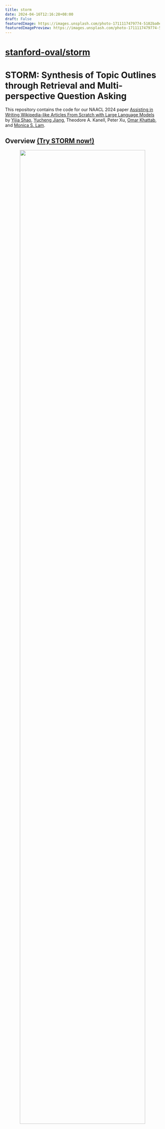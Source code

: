 ```yaml
---
title: storm
date: 2024-04-16T12:16:28+08:00
draft: False
featuredImage: https://images.unsplash.com/photo-1711117479774-5102ba0eee19?ixid=M3w0NjAwMjJ8MHwxfHJhbmRvbXx8fHx8fHx8fDE3MTMyNDA5MzN8&ixlib=rb-4.0.3
featuredImagePreview: https://images.unsplash.com/photo-1711117479774-5102ba0eee19?ixid=M3w0NjAwMjJ8MHwxfHJhbmRvbXx8fHx8fHx8fDE3MTMyNDA5MzN8&ixlib=rb-4.0.3
---
```


# [stanford-oval/storm](https://github.com/stanford-oval/storm)

# STORM: Synthesis of Topic Outlines through Retrieval and Multi-perspective Question Asking

This repository contains the code for our NAACL 2024 paper [Assisting in Writing Wikipedia-like Articles From Scratch with Large Language Models](https://arxiv.org/abs/2402.14207) by [Yijia Shao](https://cs.stanford.edu/~shaoyj), [Yucheng Jiang](https://yucheng-jiang.github.io/), Theodore A. Kanell, Peter Xu, [Omar Khattab](https://omarkhattab.com/), and [Monica S. Lam](https://suif.stanford.edu/~lam/).

## Overview [(Try STORM now!)](https://storm.genie.stanford.edu/)
<p align="center">
  <img src="assets/overview.png" style="width: 90%; height: auto;">
</p>
STORM is a LLM system that writes Wikipedia-like articles from scratch based on Internet search.

While the system cannot produce publication-ready articles that often require a significant number of edits, experienced Wikipedia editors have found it helpful in their pre-writing stage.

**Try out our [live demo](https://storm.genie.stanford.edu/) to see how STORM can help your knowledge exploration journey and please provide feedback to help us improve the system 🙏!**

## Research Before Writing
STORM breaks down generating long articles with citations into two steps:
1. **Pre-writing stage**: The system conducts Internet-based research to collect references and generates an outline.
2. **Writing stage**: The system uses the outline and references to generate the full-length article with citations.
<p align="center">
  <img src="assets/two_stages.jpg" style="width: 60%; height: auto;">
</p>

STORM identifies the core of automating the research process as automatically coming up with good questions to ask. Directly prompting the language model to ask questions does not work well. To improve the depth and breadth of the questions, STORM adopts two strategies:
1. **Perspective-Guided Question Asking**: Given the input topic, STORM discovers different perspectives by surveying existing articles from similar topics and uses them to control the question-asking process.
2. **Simulated Conversation**: STORM simulates a conversation between a Wikipedia writer and a topic expert grounded in Internet sources to enable the language model to update its understanding of the topic and ask follow-up questions.

Based on the separation of the two stages, STORM is implemented in a highly modular way (see [engine.py](src/engine.py)) using [dspy](https://github.com/stanfordnlp/dspy).


## Setup

**We view STORM as an example of automated knowledge curation. We are working on enhancing our codebase to increase its extensibility. Stay tuned!**

Below, we provide a quick start guide to run STORM locally to reproduce our experiments.

1. Install the required packages.
   ```shell
   conda create -n storm python=3.11
   conda activate storm
   pip install -r requirements.txt
   ```
2. Set up OpenAI API key and [You.com search API](https://api.you.com/) key. Create a file `secrets.toml` under the root directory and add the following content:
    ```shell
    # Set up OpenAI API key.
    OPENAI_API_KEY=<your_openai_api_key>
    # If you are using the API service provided by OpenAI, include the following line:
    OPENAI_API_TYPE="openai"
    # If you are using the API service provided by Microsoft Azure, include the following lines:
    OPENAI_API_TYPE="azure"
    AZURE_API_BASE=<your_azure_api_base_url>
    AZURE_API_VERSION=<your_azure_api_version>
    # Set up You.com search API key.
    YDC_API_KEY=<your_youcom_api_key>
    ```

## Paper Experiments
The FreshWiki dataset used in our experiments can be found in [./FreshWiki](FreshWiki).

Run the following commands under [./src](src).

### Pre-writing Stage
For batch experiment on FreshWiki dataset:
```shell
python -m scripts.run_prewriting --input-source file --input-path ../FreshWiki/topic_list.csv  --engine gpt-4 --do-research --max-conv-turn 5 --max-perspective 5
```
- `--engine` (choices=[`gpt-4`, `gpt-35-turbo`]): the LLM engine used for generating the outline
- `--do-research`: if True, simulate conversation to research the topic; otherwise, load the results.
- `--max-conv-turn`: the maximum number of questions for each information-seeking conversation
- `--max-perspective`: the maximum number of perspectives to be considered, each perspective corresponds to an information-seeking conversation. 
  - STORM also uses a general conversation to collect basic information about the topic. So, the maximum number of QA pairs is `max_turn * (max_perspective + 1)`. :bulb: Reducing `max_turn` or `max_perspective` can speed up the process and reduce the cost but may result in less comprehensive outline.
  - The parameter will not have any effect if `--disable-perspective` is set (the perspective-driven question asking is disabled).

To run the experiment on a single topic:
```shell
python -m scripts.run_prewriting --input-source console --engine gpt-4 --max-conv-turn 5 --max-perspective 5 --do-research
```
- The script will ask you to enter the `Topic` and the `Ground truth url` that will be excluded. If you do not have any url to exclude, leave that field empty.

The generated outline will be saved in `{output_dir}/{topic}/storm_gen_outline.txt` and the collected references will be saved in `{output_dir}/{topic}/raw_search_results.json`.


### Writing Stage
For batch experiment on FreshWiki dataset:
```shell
python -m scripts.run_writing --input-source file --input-path ../FreshWiki/topic_list.csv --engine gpt-4 --do-polish-article --remove-duplicate
```
- `--do-polish-article`: if True, polish the article by adding a summarization section and removing duplicate content if `--remove-duplicate` is set True.

To run the experiment on a single topic:
```shell
python -m scripts.run_writing --input-source console --engine gpt-4 --do-polish-article --remove-duplicate
```
- The script will ask you to enter the `Topic`. Please enter the same topic as the one used in the pre-writing stage.

The generated article will be saved in `{output_dir}/{topic}/storm_gen_article.txt` and the references corresponding to citation index will be saved in `{output_dir}/{topic}/url_to_info.json`. If `--do-polish-article` is set, the polished article will be saved in `{output_dir}/{topic}/storm_gen_article_polished.txt`. 

## Customize the STORM Configurations
We set up the default LLM configuration in `LLMConfigs` in [src/modules/utils.py](src/modules/utils.py). You can use `set_conv_simulator_lm()`,`set_question_asker_lm()`, `set_outline_gen_lm()`, `set_article_gen_lm()`, `set_article_polish_lm()` to override the default configuration. These functions take in an instance from `dspy.dsp.LM` or `dspy.dsp.HFModel`.

:bulb: **For a good practice,** 
- choose a cheaper/faster model for `conv_simulator_lm` which is used to split queries, synthesize answers in the conversation.
- if you need to conduct the actual writing step, choose a more powerful model for `article_gen_lm`. Based on our experiments, weak models are bad at generating text with citations.


## Automatic Evaluation

In our paper, we break down the evaluation into two parts: outline quality and full-length article quality.

### Outline Quality
We introduce *heading soft recall* and *heading entity recall* to evaluate the outline quality. This makes it easier to prototype methods for pre-writing.

Run the following command under [./eval](eval) to compute the metrics on FreshWiki dataset:
```shell
python eval_outline_quality.py --input-path ../FreshWiki/topic_list.csv --gt-dir ../FreshWiki --pred-dir ../results --pred-file-name storm_gen_outline.txt --result-output-path ../results/storm_outline_quality.csv
```

### Full-length Article Quality
[eval/eval_article_quality.py](eval/eval_article_quality.py) provides the entry point of evaluating full-length article quality using ROUGE, entity recall, and rubric grading. Run the following command under `eval` to compute the metrics:
```shell
python eval_article_quality.py --input-path ../FreshWiki/topic_list.csv --gt-dir ../FreshWiki --pred-dir ../results --gt-dir ../FreshWiki --output-dir ../results/storm_article_eval_results --pred-file-name storm_gen_article_polished.txt
```

### Use the Metric Yourself
The similarity-based metrics (i.e., ROUGE, entity recall, and heading entity recall) are implemented in [eval/metrics.py](eval/metrics.py).

For rubric grading, we use the [prometheus-13b-v1.0](https://huggingface.co/kaist-ai/prometheus-13b-v1.0) introduced in [this paper](https://arxiv.org/abs/2310.08491). [eval/evaluation_prometheus.py](eval/evaluation_prometheus.py) provides the entry point of using the metric.

## Contributions
If you have any questions or suggestions, please feel free to open an issue or pull request. We welcome contributions to improve the system and the codebase!

Contact person: [Yijia Shao](mailto:shaoyj@stanford.edu) and [Yucheng Jiang](mailto:yuchengj@stanford.edu)

## Citation
Please cite our paper if you use this code or part of it in your work:
```bibtex
@inproceedings{shao2024assisting,
      title={{Assisting in Writing Wikipedia-like Articles From Scratch with Large Language Models}}, 
      author={Yijia Shao and Yucheng Jiang and Theodore A. Kanell and Peter Xu and Omar Khattab and Monica S. Lam},
      year={2024},
      booktitle={Proceedings of the 2024 Conference of the North American Chapter of the Association for Computational Linguistics: Human Language Technologies, Volume 1 (Long and Short Papers)}
}
```

